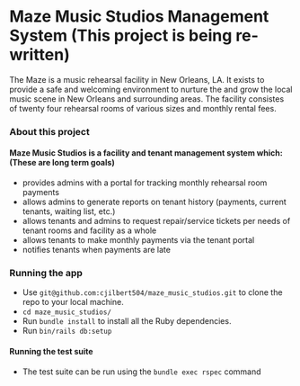 # Maze Music Studios Management System (This project is being re-written)

The Maze is a music rehearsal facility in New Orleans, LA. It exists to provide a safe and welcoming environment to nurture the and grow the local music scene in New Orleans and surrounding areas. The facility consistes of twenty four rehearsal rooms of various sizes and monthly rental fees. 

### About this project
#### Maze Music Studios is a facility and tenant management system which: (These are long term goals)
- provides admins with a portal for tracking monthly rehearsal room payments
- allows admins to generate reports on tenant history (payments, current tenants, waiting list, etc.)
- allows tenants and admins to request repair/service tickets per needs of tenant rooms and facility as a whole
- allows tenants to make monthly payments via the tenant portal
- notifies tenants when payments are late

### Running the app
- Use `git@github.com:cjilbert504/maze_music_studios.git` to clone the repo to your local machine.
- `cd maze_music_studios/`
- Run `bundle install`  to install all the Ruby dependencies.
- Run `bin/rails db:setup`

#### Running the test suite
- The test suite can be run using the `bundle exec rspec` command